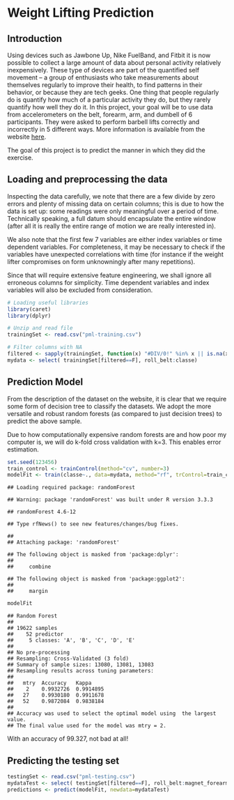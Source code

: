 # Weight Lifting Prediction

## Introduction
Using devices such as Jawbone Up, Nike FuelBand, and Fitbit it is now possible to collect a large amount of data about personal activity relatively inexpensively. These type of devices are part of the quantified self movement – a group of enthusiasts who take measurements about themselves regularly to improve their health, to find patterns in their behavior, or because they are tech geeks. One thing that people regularly do is quantify how much of a particular activity they do, but they rarely quantify how well they do it. In this project, your goal will be to use data from accelerometers on the belt, forearm, arm, and dumbell of 6 participants. They were asked to perform barbell lifts correctly and incorrectly in 5 different ways. More information is available from the website  [here](http://web.archive.org/web/20161224072740/http:/groupware.les.inf.puc-rio.br/har).

The goal of this project is to predict the manner in which they did the exercise.

## Loading and preprocessing the data
Inspecting the data carefully, we note that there are a few divide by zero errors and plenty of missing data on certain columns; this is due to how the data is set up: some readings were only meaningful over a period of time. Technically speaking, a full datum should encapsulate the entire window (after all it is really the entire range of motion we are really interested in).

We also note that the first few 7 variables are either index variables or time dependent variables. For completeness, it may be necessary to check if the variables have unexpected correlations with time (for instance if the weight lifter compromises on form unknowningly after many repetitions). 

Since that will require extensive feature engineering, we shall ignore all erroneous columns for simplicity. Time dependent variables and index variables will also be excluded from consideration. 

```r
# Loading useful libraries
library(caret)
library(dplyr)
```


```r
# Unzip and read file
trainingSet <- read.csv("pml-training.csv")

# Filter columns with NA
filtered <- sapply(trainingSet, function(x) "#DIV/0!" %in% x || is.na(x) )
mydata <- select( trainingSet[filtered==F], roll_belt:classe)
```

## Prediction Model
From the description of the dataset on the website, it is clear that we require some form of decision tree to classify the datasets. We adopt the more versatile and robust random forests (as compared to just decision trees) to predict the above sample.

Due to how computationally expensive random forests are and how poor my computer is, we will do k-fold cross validation with k=3. This enables error estimation.


```r
set.seed(123456)
train_control <- trainControl(method="cv", number=3)
modelFit <- train(classe~., data=mydata, method="rf", trControl=train_control)
```

```
## Loading required package: randomForest
```

```
## Warning: package 'randomForest' was built under R version 3.3.3
```

```
## randomForest 4.6-12
```

```
## Type rfNews() to see new features/changes/bug fixes.
```

```
## 
## Attaching package: 'randomForest'
```

```
## The following object is masked from 'package:dplyr':
## 
##     combine
```

```
## The following object is masked from 'package:ggplot2':
## 
##     margin
```

```r
modelFit
```

```
## Random Forest 
## 
## 19622 samples
##    52 predictor
##     5 classes: 'A', 'B', 'C', 'D', 'E' 
## 
## No pre-processing
## Resampling: Cross-Validated (3 fold) 
## Summary of sample sizes: 13080, 13081, 13083 
## Resampling results across tuning parameters:
## 
##   mtry  Accuracy   Kappa    
##    2    0.9932726  0.9914895
##   27    0.9930180  0.9911678
##   52    0.9872084  0.9838184
## 
## Accuracy was used to select the optimal model using  the largest value.
## The final value used for the model was mtry = 2.
```

With an accuracy of 99.327, not bad at all!

## Predicting the testing set

```r
testingSet <- read.csv("pml-testing.csv")
mydataTest <- select( testingSet[filtered==F], roll_belt:magnet_forearm_z)
predictions <- predict(modelFit, newdata=mydataTest)
```
